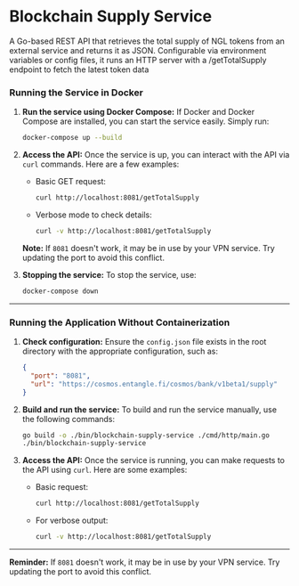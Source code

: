 # Blockchain Supply Service
A Go-based REST API that retrieves the total supply of NGL tokens from an external service and returns it as JSON. Configurable via environment variables or config files, it runs an HTTP server with a /getTotalSupply endpoint to fetch the latest token data

### Running the Service in Docker

1. **Run the service using Docker Compose:**
   If Docker and Docker Compose are installed, you can start the service easily. Simply run:
   ```bash
   docker-compose up --build
   ```

2. **Access the API:**
   Once the service is up, you can interact with the API via `curl` commands. Here are a few examples:

   - Basic GET request:
     ```bash
     curl http://localhost:8081/getTotalSupply
     ```

   - Verbose mode to check details:
     ```bash
     curl -v http://localhost:8081/getTotalSupply
     ```

   **Note:** If `8081` doesn't work, it may be in use by your VPN service. Try updating the port to avoid this conflict.

3. **Stopping the service:**
   To stop the service, use:
   ```bash
   docker-compose down
   ```

---

### Running the Application Without Containerization

1. **Check configuration:**
   Ensure the `config.json` file exists in the root directory with the appropriate configuration, such as:
   ```json
   {
     "port": "8081",
     "url": "https://cosmos.entangle.fi/cosmos/bank/v1beta1/supply"
   }
   ```

2. **Build and run the service:**
   To build and run the service manually, use the following commands:
   ```bash
   go build -o ./bin/blockchain-supply-service ./cmd/http/main.go
   ./bin/blockchain-supply-service
   ```

3. **Access the API:**
   Once the service is running, you can make requests to the API using `curl`. Here are some examples:

   - Basic request:
     ```bash
     curl http://localhost:8081/getTotalSupply
     ```

   - For verbose output:
     ```bash
     curl -v http://localhost:8081/getTotalSupply
     ```

---

**Reminder:** If `8081` doesn't work, it may be in use by your VPN service. Try updating the port to avoid this conflict.
